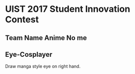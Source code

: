 # UIST 2017 Student Innovation Contest
## Team Name Anime No me
## Eye-Cosplayer
Draw manga style eye on right hand.
